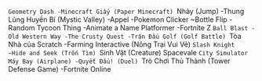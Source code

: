 `Geometry Dash
-Minecraft Giấy (Paper Minecraft)
`Nhảy (Jump)
-Thung Lũng Huyền Bí (Mystic Valley)
-Appel
-Pokemon Clicker
~Bottle Flip
-Random Tycoon Thing
-Animate a Name Platformer
-Fortnite Z
`Ball Blast
-Old Western Way
-The Crusty Quest
-Trận Đấu Golf (Golf Battle)
`Tòa Nhà của Scratch
-Farming Interactive (Nông Trại Vui Vẻ)
`Slash Knight
~Hide and Seek (Trốn Tìm)
`Sinh Vật (Creature)
Spacevale
`City Simulator
Máy Bay (Airplane)
-Quyết Đấu! (Duel)
`Trò Chơi Thủ Thành (Tower Defense Game)
-Fortnite Online

